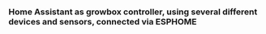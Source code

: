 ### Home Assistant as growbox controller, using several different devices and sensors, connected via ESPHOME
